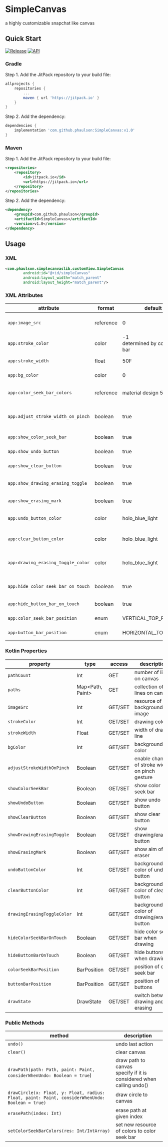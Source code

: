 # SimpleCanvas
a highly customizable snapchat like canvas

## Quick Start
<a href="https://jitpack.io/#phaulson/SimpleCanvas">![Release](https://jitpack.io/v/phaulson/SimpleCanvas.svg)</a>
<a href="https://android-arsenal.com/api?level=24">![API](https://img.shields.io/badge/API-24%2B-brightgreen.svg?style=flat)</a>

### Gradle
Step 1. Add the JitPack repository to your build file:
```gradle
allprojects {
    repositories {
        ...
        maven { url 'https://jitpack.io' }
    }
}
````
Step 2. Add the dependency:
```gradle
dependencies {
    implementation 'com.github.phaulson:SimpleCanvas:v1.0'
}

```
### Maven
Step 1. Add the JitPack repository to your build file:
```xml
<repositories>
    <repository>
        <id>jitpack.io</id>
        <url>https://jitpack.io</url>
    </repository>
</repositories>
````
Step 2. Add the dependency:
```xml
<dependency>
    <groupId>com.github.phaulson</groupId>
    <artifactId>SimpleCanvas</artifactId>
    <version>v1.0</version>
</dependency>
```

##  Usage

### XML
```xml
<com.phaulson.simplecanvaslib.customView.SimpleCanvas
        android:id="@+id/simpleCanvas"
        android:layout_width="match_parent"
        android:layout_height="match_parent"/>
```

### XML Attributes
|attribute|format|default|description|
|---|---|---|---|
|`app:image_src`|reference|0|resource of background image|
|`app:stroke_color`|color|-1<br/>determined by color seek bar|drawing color|
|`app:stroke_width`|float|50F|width of drawn line|
|`app:bg_color`|color|0|background color|
|`app:color_seek_bar_colors`|reference|material design 500|resource array for color seek bar|
|`app:adjust_stroke_width_on_pinch`|boolean|true|enable change of stroke width on pinch gesture|
|`app:show_color_seek_bar`|boolean|true|show color seek bar|
|`app:show_undo_button`|boolean|true|show undo button|
|`app:show_clear_button`|boolean|true|show clear button|
|`app:show_drawing_erasing_toggle`|boolean|true|show drawing/erasing button|
|`app:show_erasing_mark`|boolean|true|show aim of eraser|
|`app:undo_button_color`|color|holo_blue_light|background color of undo button|
|`app:clear_button_color`|color|holo_blue_light|background color of clear button|
|`app:drawing_erasing_toggle_color`|color|holo_blue_light|background color of drawing/erasing button|
|`app:hide_color_seek_bar_on_touch`|boolean|true|hide color seek bar when drawing|
|`app:hide_button_bar_on_touch`|boolean|true|hide buttons when drawing|
|`app:color_seek_bar_position`|enum|VERTICAL_TOP_RIGHT|position of color seek bar|
|`app:button_bar_position`|enum|HORIZONTAL_TOP_RIGHT|position of buttons|

### Kotlin Properties
|property|type|access|description|
|---|---|---|---|
|`pathCount`|Int|GET|number of lines on canvas|
|`paths`|Map<Path, Paint>|GET|collection of lines on canvas|
|`imageSrc`|Int|GET/SET|resource of background image|
|`strokeColor`|Int|GET/SET|drawing color|
|`strokeWidth`|Float|GET/SET|width of drawn line|
|`bgColor`|Int|GET/SET|background color|
|`adjustStrokeWidthOnPinch`|Boolean|GET/SET|enable change of stroke width on pinch gesture|
|`showColorSeekBar`|Boolean|GET/SET|show color seek bar|
|`showUndoButton`|Boolean|GET/SET|show undo button|
|`showClearButton`|Boolean|GET/SET|show clear button|
|`showDrawingErasingToggle`|Boolean|GET/SET|show drawing/erasing button|
|`showErasingMark`|Boolean|GET/SET|show aim of eraser|
|`undoButtonColor`|Int|GET/SET|background color of undo button|
|`clearButtonColor`|Int|GET/SET|background color of clear button|
|`drawingErasingToggleColor`|Int|GET/SET|background color of drawing/erasing button|
|`hideColorSeekBarOnTouch`|Boolean|GET/SET|hide color seek bar when drawing|
|`hideButtonBarOnTouch`|Boolean|GET/SET|hide buttons when drawing|
|`colorSeekBarPosition`|BarPosition|GET/SET|position of color seek bar|
|`buttonBarPosition`|BarPosition|GET/SET|position of buttons|
|`drawState`|DrawState|GET/SET|switch between drawing and erasing|

### Public Methods
|method|description|
|---|---|
|`undo()`|undo last action|
|`clear()`|clear canvas|
|`drawPath(path: Path, paint: Paint, considerWhenUndo: Boolean = true`)|draw path to canvas<br/>specify if it is considered when calling undo()|
|`drawCircle(x: Float, y: Float, radius: Float, paint: Paint, considerWhenUndo: Boolean = true)`|draw circle to canvas|
|`erasePath(index: Int)`|erase path at given index|
|`setColorSeekBarColors(res: Int/IntArray)`|set new resource of colors to color seek bar|
